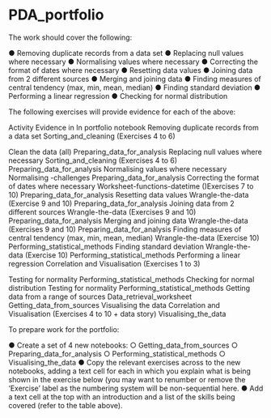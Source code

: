 # PDA_portfolio
The work should cover the following:

●	Removing duplicate records from a data set
●	Replacing null values where necessary
●	Normalising values where necessary
●	Correcting the format of dates where necessary
●	Resetting data values
●	Joining data from 2 different sources
●	Merging and joining data
●	Finding measures of central tendency (max, min, mean, median)
●	Finding standard deviation
●	Performing a linear regression
●	Checking for normal distribution

The following exercises will provide evidence for each of the above:

Activity	Evidence in	In portfolio notebook
Removing duplicate records from a data set	Sorting_and_cleaning (Exercises 4 to 6)

Clean the data (all)	Preparing_data_for_analysis
Replacing null values where necessary	Sorting_and_cleaning (Exercises 4 to 6)	Preparing_data_for_analysis
Normalising values where necessary	Normalising -challenges	Preparing_data_for_analysis
Correcting the format of dates where necessary	Worksheet-functions-datetime ()Exercises 7 to 10)	Preparing_data_for_analysis
Resetting data values	Wrangle-the-data (Exercise 9 and  10)	Preparing_data_for_analysis
Joining data from 2 different sources	Wrangle-the-data (Exercises 9 and 10)	Preparing_data_for_analysis
Merging and joining data	Wrangle-the-data (Exercises 9 and 10)	Preparing_data_for_analysis
Finding measures of central tendency (max, min, mean, median)	Wrangle-the-data (Exercise 10)	Performing_statistical_methods
Finding standard deviation	Wrangle-the-data (Exercise 10)	Performing_statistical_methods
Performing a linear regression	Correlation and Visualisation (Exercises 1 to 3)

Testing for normality
Performing_statistical_methods
Checking for normal distribution	Testing for normality
Performing_statistical_methods
Getting data from a range of sources	Data_retrieval_worksheet	Getting_data_from_sources
Visualising the data	Correlation and Visualisation (Exercises 4 to 10 + data story)	Visualising_the_data


To prepare work for the portfolio:

●	Create a set of 4 new notebooks:
○	Getting_data_from_sources
○	Preparing_data_for_analysis
○	Performing_statistical_methods
○	Visualising_the_data
●	Copy the relevant exercises across to the new notebooks, adding a text cell for each in which you explain what is being shown in the exercise below (you may want to renumber or remove the ‘Exercise’ label as the numbering system will be non-sequential here.
●	Add a text cell at the top with an introduction and a list of the skills being covered (refer to the table above).

